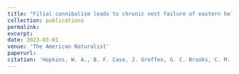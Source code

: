 ```yaml
---
title: "Filial cannibalism leads to chronic nest failure of eastern hellbender salamanders (_Cryptobranchus alleganienesis_)"
collection: publications
permalink: 
excerpt:
date: 2023-03-01
venue: 'The American Naturalist'
paperurl: 
citation: 'Hopkins, W. A., B. F. Case, J. Groffen, G. C. Brooks, C. M. Bodinof Jachowski, S. T. Button, J. J. Halligan, R. S. M. O’Brien, and H. K. Kindsvater. 2023. Filial cannibalism leads to chronic nest failure of eastern hellbender salamanders. <i>The American Naturalist</i>, 202:92-106. doi.org/10.1086/724819'
---
```

